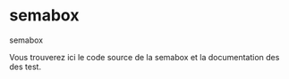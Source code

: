 # semabox
semabox

Vous trouverez ici le code source de la semabox et la documentation des des test.
